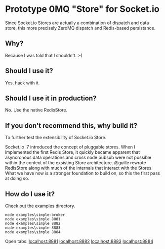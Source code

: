 Prototype 0MQ "Store" for Socket.io
=====================================

Since Socket.io Stores are actually a combination of dispatch and data store, this more precisely ZeroMQ dispatch and Redis-based persistance.

Why?
--------

Because I was told that I shouldn't. :-)

Should I use it?
--------

Yes, hack with it.

Should I use it in production?
--------

No. Use the native RedisStore.

If you don't recommend this, why build it?
--------

To further test the extensibility of Socket.io Store.

Socket.io .7 introduced the concept of pluggable stores. When I implemented the first Redis Store, it quickly became apparent that asyncronous data operations and cross node pubsub were not possible within the context of the exsisting Store architecture. @guille rewrote RedisStore along with much of the internals that interact with the Stores. What we have now is a stronger foundation to build on, so this the first pass at doing so.


How do I use it?
--------

Check out the examples directory.

```
node examples\simple-broker
node examples\simple 8881
node examples\simple 8882
node examples\simple 8883
node examples\simple 8884
```

Open tabs:
  [localhost:8881](http://localhost:8881)
  [localhost:8882](http://localhost:8882)
  [localhost:8883](http://localhost:8883)
  [localhost:8884](http://localhost:8884)